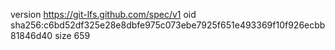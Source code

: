 version https://git-lfs.github.com/spec/v1
oid sha256:c6bd52df325e28e8dbfe975c073ebe7925f651e493369f10f926ecbb81846d40
size 659
